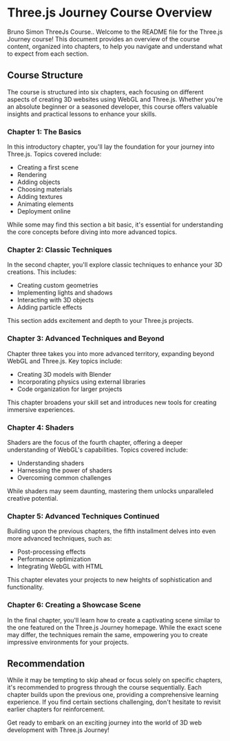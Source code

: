# Three.js Journey Course Overview

Bruno Simon ThreeJs Course..
Welcome to the README file for the Three.js Journey course! This document provides an overview of the course content, organized into chapters, to help you navigate and understand what to expect from each section.

## Course Structure

The course is structured into six chapters, each focusing on different aspects of creating 3D websites using WebGL and Three.js. Whether you're an absolute beginner or a seasoned developer, this course offers valuable insights and practical lessons to enhance your skills.

### Chapter 1: The Basics

In this introductory chapter, you'll lay the foundation for your journey into Three.js. Topics covered include:

- Creating a first scene
- Rendering
- Adding objects
- Choosing materials
- Adding textures
- Animating elements
- Deployment online

While some may find this section a bit basic, it's essential for understanding the core concepts before diving into more advanced topics.

### Chapter 2: Classic Techniques

In the second chapter, you'll explore classic techniques to enhance your 3D creations. This includes:

- Creating custom geometries
- Implementing lights and shadows
- Interacting with 3D objects
- Adding particle effects

This section adds excitement and depth to your Three.js projects.

### Chapter 3: Advanced Techniques and Beyond

Chapter three takes you into more advanced territory, expanding beyond WebGL and Three.js. Key topics include:

- Creating 3D models with Blender
- Incorporating physics using external libraries
- Code organization for larger projects

This chapter broadens your skill set and introduces new tools for creating immersive experiences.

### Chapter 4: Shaders

Shaders are the focus of the fourth chapter, offering a deeper understanding of WebGL's capabilities. Topics covered include:

- Understanding shaders
- Harnessing the power of shaders
- Overcoming common challenges

While shaders may seem daunting, mastering them unlocks unparalleled creative potential.

### Chapter 5: Advanced Techniques Continued

Building upon the previous chapters, the fifth installment delves into even more advanced techniques, such as:

- Post-processing effects
- Performance optimization
- Integrating WebGL with HTML

This chapter elevates your projects to new heights of sophistication and functionality.

### Chapter 6: Creating a Showcase Scene

In the final chapter, you'll learn how to create a captivating scene similar to the one featured on the Three.js Journey homepage. While the exact scene may differ, the techniques remain the same, empowering you to create impressive environments for your projects.

## Recommendation

While it may be tempting to skip ahead or focus solely on specific chapters, it's recommended to progress through the course sequentially. Each chapter builds upon the previous one, providing a comprehensive learning experience. If you find certain sections challenging, don't hesitate to revisit earlier chapters for reinforcement.

Get ready to embark on an exciting journey into the world of 3D web development with Three.js Journey!

